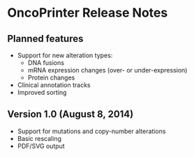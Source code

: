 # OncoPrinter Release Notes

## Planned features
* Support for new alteration types:
    * DNA fusions
    * mRNA expression changes (over- or under-expression)
    * Protein changes
* Clinical annotation tracks
* Improved sorting

## Version 1.0 (August 8, 2014)
* Support for mutations and copy-number alterations
* Basic rescaling
* PDF/SVG output
